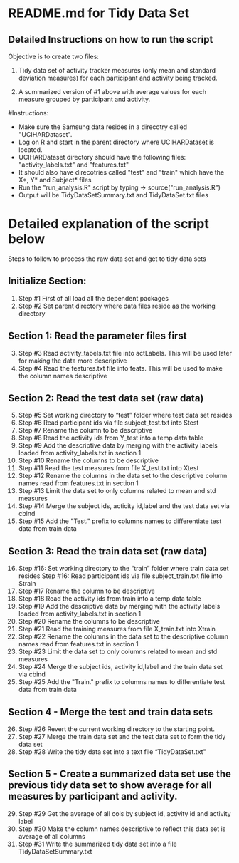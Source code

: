 # README.md for Tidy Data Set
## Detailed Instructions on how to run the script

Objective is to create two files:

1. Tidy data set of activity tracker measures (only mean and standard deviation measures) for each
participant and activity being tracked.

2. A summarized version of #1 above with average values for each measure grouped by participant and
activity.

#Instructions:
* Make sure the Samsung data resides in a direcotry called "UCIHARDataset".
* Log on R and start in the parent directory where UCIHARDataset is located. 
* UCIHARDataset directory should have the following files: "activity_labels.txt" and "features.txt"
* It should also have direcotries called "test" and "train" which have the X*, Y* and Subject* files
* Run the "run_analysis.R" script by typing -> source("run_analysis.R")
* Output will be TidyDataSetSummary.txt and TidyDataSet.txt files

# Detailed explanation of the script below
Steps to follow to process the raw data set and get to tidy data sets

## Initialize Section:
1. Step #1 First of all load all the dependent packages
2. Step #2 Set parent directory where data files reside as the working directory

## Section 1: Read the parameter files first
3. Step #3 Read activity_tabels.txt file into actLabels. This will be used later for making the data more descriptive
4. Step #4 Read the features.txt file into feats. This will be used to make the column names descriptive

## Section 2: Read the test data set (raw data)
5. Step #5 Set working directory to “test” folder where test data set resides 
6. Step #6 Read participant ids via file subject_test.txt into Stest
7. Step #7 Rename the column to be descriptive
8. Step #8 Read the activity ids from Y_test into a temp data table
9. Step #9 Add the descriptive data by merging with the activity labels loaded from activity_labels.txt in section 1
10. Step #10 Rename the columns to be descriptive
11. Step #11 Read the test measures from file X_test.txt into Xtest
12. Step #12 Rename the columns in the data set to the descriptive column names read from features.txt in section 1 
13. Step #13 Limit the data set to only columns related to mean and std measures
14. Step #14 Merge the subject ids, acticity id,label and the test data set via cbind
15. Step #15 Add the "Test." prefix to columns names to differentiate test data from train data

## Section 3: Read the train data set (raw data)
16. Step #16: Set working directory to the “train” folder where train data set resides Step #16: Read participant ids via file subject_train.txt file into Strain
17. Step #17 Rename the column to be descriptive
18. Step #18 Read the activity ids from train into a temp data table
19. Step #19 Add the descriptive data by merging with the activity labels loaded from activity_labels.txt in section 1
20. Step #20 Rename the columns to be descriptive
21. Step #21 Read the training measures from file X_train.txt into Xtrain
22. Step #22 Rename the columns in the data set to the descriptive column names read from features.txt in
section 1
23. Step #23 Limit the data set to only columns related to mean and std measures
24. Step #24 Merge the subject ids, activity id,label and the train data set via cbind
25. Step #25 Add the "Train." prefix to columns names to differentiate test data from train data

## Section 4 - Merge the test and train data sets
26. Step #26 Revert the current working directory to the starting point.
27. Step #27 Merge the train data set and the test data set to form the tidy data set 
28. Step #28 Write the tidy data set into a text file “TidyDataSet.txt"

## Section 5 - Create a summarized data set use the previous tidy data set to show average for all measures by participant and activity.
29. Step #29 Get the average of all cols by subject id, activity id and activity label
30. Step #30 Make the column names descriptive to reflect this data set is average of all columns 
31. Step #31 Write the summarized tidy data set into a file TidyDataSetSummary.txt
